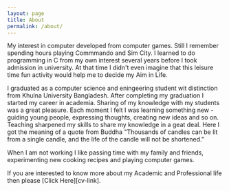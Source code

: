 ```yaml
---
layout: page
title: About
permalink: /about/
---
```


<!---
This is the base Jekyll theme. You can find out more info about customizing your Jekyll theme, as well as basic Jekyll usage documentation at [jekyllrb.com](https://jekyllrb.com/)

You can find the source code for Minima at GitHub:
[jekyll][jekyll-organization] /
[minima](https://github.com/jekyll/minima)

You can find the source code for Jekyll at GitHub:
[jekyll][jekyll-organization] /
[jekyll](https://github.com/jekyll/jekyll)


[jekyll-organization]: https://github.com/jekyll
--->
My interest in computer developed from computer games. Still I remember spending hours playing Commmando and Sim City. I learned to do programming in C from my own interest several years before I took admission in university. At that time I didn't even imagine that this leisure time fun activity would help me to decide my Aim in Life.

I graduated as a computer science and eningeering student wit distinction from Khulna University Bangladesh. After completing my graduation I started my career in academia. Sharing of my knowledge with my students was a great pleasure. Each moment I felt I was learning something new -  guiding young people, expressing thoughts, creating new ideas and so on. Teaching sharpened my skills to share my knowledge in a geat deal. Here I got the meaning of a quote from Buddha "Thousands of candles can be lit from a single candle, and the life of the candle will not be shortened."

When I am not working I like passing time with my family and friends, experimenting new cooking recipes and playing computer games.

If you are interested to know more about my Academic and Professional life then please [Click Here][cv-link].

